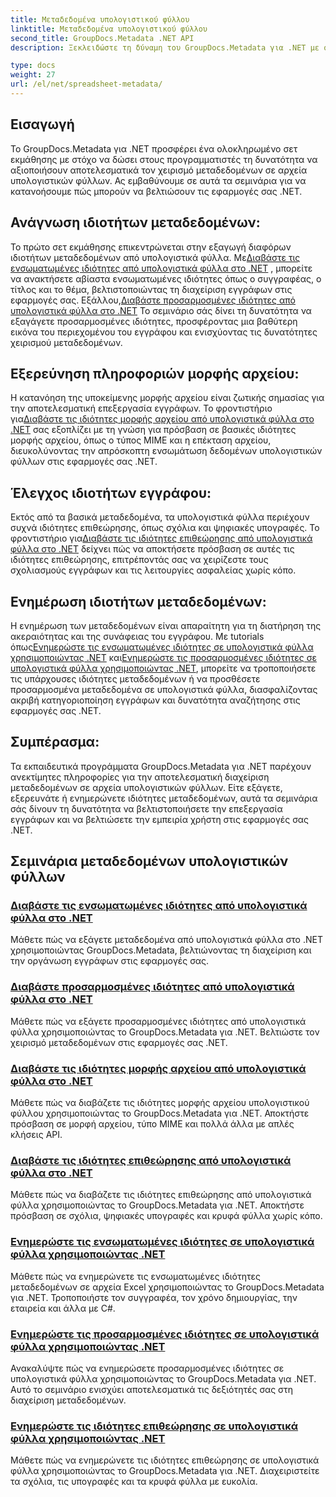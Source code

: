```yaml
---
title: Μεταδεδομένα υπολογιστικού φύλλου
linktitle: Μεταδεδομένα υπολογιστικού φύλλου
second_title: GroupDocs.Metadata .NET API
description: Ξεκλειδώστε τη δύναμη του GroupDocs.Metadata για .NET με σεμινάρια για την ανάγνωση και την ενημέρωση των ιδιοτήτων υπολογιστικού φύλλου. Αυξήστε τον χειρισμό μεταδεδομένων στις εφαρμογές σας .NET.

type: docs
weight: 27
url: /el/net/spreadsheet-metadata/
---
```

## Εισαγωγή

Το GroupDocs.Metadata για .NET προσφέρει ένα ολοκληρωμένο σετ εκμάθησης με στόχο να δώσει στους προγραμματιστές τη δυνατότητα να αξιοποιήσουν αποτελεσματικά τον χειρισμό μεταδεδομένων σε αρχεία υπολογιστικών φύλλων. Ας εμβαθύνουμε σε αυτά τα σεμινάρια για να κατανοήσουμε πώς μπορούν να βελτιώσουν τις εφαρμογές σας .NET.

## Ανάγνωση ιδιοτήτων μεταδεδομένων:
Το πρώτο σετ εκμάθησης επικεντρώνεται στην εξαγωγή διαφόρων ιδιοτήτων μεταδεδομένων από υπολογιστικά φύλλα. Με[Διαβάστε τις ενσωματωμένες ιδιότητες από υπολογιστικά φύλλα στο .NET](./read-built-in-properties-spreadsheets/) , μπορείτε να ανακτήσετε αβίαστα ενσωματωμένες ιδιότητες όπως ο συγγραφέας, ο τίτλος και το θέμα, βελτιστοποιώντας τη διαχείριση εγγράφων στις εφαρμογές σας. Εξάλλου,[Διαβάστε προσαρμοσμένες ιδιότητες από υπολογιστικά φύλλα στο .NET](./read-custom-properties-spreadsheets/) Το σεμινάριο σάς δίνει τη δυνατότητα να εξαγάγετε προσαρμοσμένες ιδιότητες, προσφέροντας μια βαθύτερη εικόνα του περιεχομένου του εγγράφου και ενισχύοντας τις δυνατότητες χειρισμού μεταδεδομένων.

## Εξερεύνηση πληροφοριών μορφής αρχείου:
 Η κατανόηση της υποκείμενης μορφής αρχείου είναι ζωτικής σημασίας για την αποτελεσματική επεξεργασία εγγράφων. Το φροντιστήριο για[Διαβάστε τις ιδιότητες μορφής αρχείου από υπολογιστικά φύλλα στο .NET](./read-file-format-properties-spreadsheets/) σας εξοπλίζει με τη γνώση για πρόσβαση σε βασικές ιδιότητες μορφής αρχείου, όπως ο τύπος MIME και η επέκταση αρχείου, διευκολύνοντας την απρόσκοπτη ενσωμάτωση δεδομένων υπολογιστικών φύλλων στις εφαρμογές σας .NET.

## Έλεγχος ιδιοτήτων εγγράφου:
Εκτός από τα βασικά μεταδεδομένα, τα υπολογιστικά φύλλα περιέχουν συχνά ιδιότητες επιθεώρησης, όπως σχόλια και ψηφιακές υπογραφές. Το φροντιστήριο για[Διαβάστε τις ιδιότητες επιθεώρησης από υπολογιστικά φύλλα στο .NET](./read-inspection-properties-spreadsheets/) δείχνει πώς να αποκτήσετε πρόσβαση σε αυτές τις ιδιότητες επιθεώρησης, επιτρέποντάς σας να χειρίζεστε τους σχολιασμούς εγγράφων και τις λειτουργίες ασφαλείας χωρίς κόπο.

## Ενημέρωση ιδιοτήτων μεταδεδομένων:
 Η ενημέρωση των μεταδεδομένων είναι απαραίτητη για τη διατήρηση της ακεραιότητας και της συνάφειας του εγγράφου. Με tutorials όπως[Ενημερώστε τις ενσωματωμένες ιδιότητες σε υπολογιστικά φύλλα χρησιμοποιώντας .NET](./update-built-in-properties-spreadsheets/) και[Ενημερώστε τις προσαρμοσμένες ιδιότητες σε υπολογιστικά φύλλα χρησιμοποιώντας .NET](./update-custom-properties-spreadsheets/), μπορείτε να τροποποιήσετε τις υπάρχουσες ιδιότητες μεταδεδομένων ή να προσθέσετε προσαρμοσμένα μεταδεδομένα σε υπολογιστικά φύλλα, διασφαλίζοντας ακριβή κατηγοριοποίηση εγγράφων και δυνατότητα αναζήτησης στις εφαρμογές σας .NET.

## Συμπέρασμα:
Τα εκπαιδευτικά προγράμματα GroupDocs.Metadata για .NET παρέχουν ανεκτίμητες πληροφορίες για την αποτελεσματική διαχείριση μεταδεδομένων σε αρχεία υπολογιστικών φύλλων. Είτε εξάγετε, εξερευνάτε ή ενημερώνετε ιδιότητες μεταδεδομένων, αυτά τα σεμινάρια σάς δίνουν τη δυνατότητα να βελτιστοποιήσετε την επεξεργασία εγγράφων και να βελτιώσετε την εμπειρία χρήστη στις εφαρμογές σας .NET.

## Σεμινάρια μεταδεδομένων υπολογιστικών φύλλων
### [Διαβάστε τις ενσωματωμένες ιδιότητες από υπολογιστικά φύλλα στο .NET](./read-built-in-properties-spreadsheets/)
Μάθετε πώς να εξάγετε μεταδεδομένα από υπολογιστικά φύλλα στο .NET χρησιμοποιώντας GroupDocs.Metadata, βελτιώνοντας τη διαχείριση και την οργάνωση εγγράφων στις εφαρμογές σας.
### [Διαβάστε προσαρμοσμένες ιδιότητες από υπολογιστικά φύλλα στο .NET](./read-custom-properties-spreadsheets/)
Μάθετε πώς να εξάγετε προσαρμοσμένες ιδιότητες από υπολογιστικά φύλλα χρησιμοποιώντας το GroupDocs.Metadata για .NET. Βελτιώστε τον χειρισμό μεταδεδομένων στις εφαρμογές σας .NET.
### [Διαβάστε τις ιδιότητες μορφής αρχείου από υπολογιστικά φύλλα στο .NET](./read-file-format-properties-spreadsheets/)
Μάθετε πώς να διαβάζετε τις ιδιότητες μορφής αρχείου υπολογιστικού φύλλου χρησιμοποιώντας το GroupDocs.Metadata για .NET. Αποκτήστε πρόσβαση σε μορφή αρχείου, τύπο MIME και πολλά άλλα με απλές κλήσεις API.
### [Διαβάστε τις ιδιότητες επιθεώρησης από υπολογιστικά φύλλα στο .NET](./read-inspection-properties-spreadsheets/)
Μάθετε πώς να διαβάζετε τις ιδιότητες επιθεώρησης από υπολογιστικά φύλλα χρησιμοποιώντας το GroupDocs.Metadata για .NET. Αποκτήστε πρόσβαση σε σχόλια, ψηφιακές υπογραφές και κρυφά φύλλα χωρίς κόπο.
### [Ενημερώστε τις ενσωματωμένες ιδιότητες σε υπολογιστικά φύλλα χρησιμοποιώντας .NET](./update-built-in-properties-spreadsheets/)
Μάθετε πώς να ενημερώνετε τις ενσωματωμένες ιδιότητες μεταδεδομένων σε αρχεία Excel χρησιμοποιώντας το GroupDocs.Metadata για .NET. Τροποποιήστε τον συγγραφέα, τον χρόνο δημιουργίας, την εταιρεία και άλλα με C#.
### [Ενημερώστε τις προσαρμοσμένες ιδιότητες σε υπολογιστικά φύλλα χρησιμοποιώντας .NET](./update-custom-properties-spreadsheets/)
Ανακαλύψτε πώς να ενημερώσετε προσαρμοσμένες ιδιότητες σε υπολογιστικά φύλλα χρησιμοποιώντας το GroupDocs.Metadata για .NET. Αυτό το σεμινάριο ενισχύει αποτελεσματικά τις δεξιότητές σας στη διαχείριση μεταδεδομένων.
### [Ενημερώστε τις ιδιότητες επιθεώρησης σε υπολογιστικά φύλλα χρησιμοποιώντας .NET](./update-inspection-properties-spreadsheets/)
Μάθετε πώς να ενημερώνετε τις ιδιότητες επιθεώρησης σε υπολογιστικά φύλλα χρησιμοποιώντας το GroupDocs.Metadata για .NET. Διαχειριστείτε τα σχόλια, τις υπογραφές και τα κρυφά φύλλα με ευκολία.